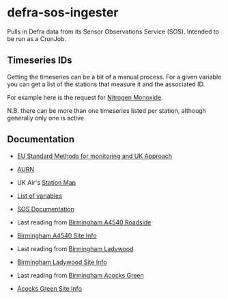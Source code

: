 # defra-sos-ingester

Pulls in Defra data from its Sensor Observations Service (SOS). Intended to be run as a CronJob.


## Timeseries IDs

Getting the timeseries can be a bit of a manual process. For a given variable you can get a list of the stations that measure it and the associated ID. 

For example here is the request for [Nitrogen Monoxide](https://uk-air.defra.gov.uk/sos-ukair/api/v1/stations?expanded=true&phenomenon=38).

N.B. there can be more than one timeseries listed per station, although generally only one is active.


## Documentation

- [EU Standard Methods for monitoring and UK Approach](https://uk-air.defra.gov.uk/networks/monitoring-methods?view=eu-standards)

- [AURN](https://uk-air.defra.gov.uk/networks/network-info?view=aurn)

- UK Air's [Station Map](https://uk-air.defra.gov.uk/interactive-map)

- [List of variables](http://dd.eionet.europa.eu/vocabulary/aq/pollutant/view)

- [SOS Documentation](https://uk-air.defra.gov.uk/data/about_sos)

- Last reading from [Birmingham A4540 Roadside](https://uk-air.defra.gov.uk/data/site-data?f_site_id=BIRR&view=last_hour)

- [Birmingham A4540 Site Info](https://uk-air.defra.gov.uk/networks/site-info?site_id=BIRR)

- Last reading from [Birmingham Ladywood](https://uk-air.defra.gov.uk/data/site-data?f_site_id=BMLD&view=last_hour)

- [Birmingham Ladywood Site Info](https://uk-air.defra.gov.uk/networks/site-info?site_id=BMLD)

- Last reading from [Birmingham Acocks Green](https://uk-air.defra.gov.uk/data/site-data?f_site_id=AGRN&view=last_hour)

- [Acocks Green Site Info](https://uk-air.defra.gov.uk/networks/site-info?site_id=AGRN)

